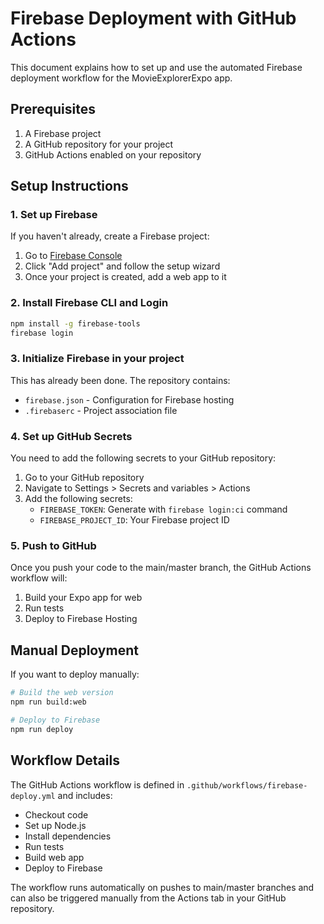 # Firebase Deployment with GitHub Actions

This document explains how to set up and use the automated Firebase deployment workflow for the MovieExplorerExpo app.

## Prerequisites

1. A Firebase project
2. A GitHub repository for your project
3. GitHub Actions enabled on your repository

## Setup Instructions

### 1. Set up Firebase

If you haven't already, create a Firebase project:

1. Go to [Firebase Console](https://console.firebase.google.com/)
2. Click "Add project" and follow the setup wizard
3. Once your project is created, add a web app to it

### 2. Install Firebase CLI and Login

```bash
npm install -g firebase-tools
firebase login
```

### 3. Initialize Firebase in your project

This has already been done. The repository contains:
- `firebase.json` - Configuration for Firebase hosting
- `.firebaserc` - Project association file

### 4. Set up GitHub Secrets

You need to add the following secrets to your GitHub repository:

1. Go to your GitHub repository
2. Navigate to Settings > Secrets and variables > Actions
3. Add the following secrets:
   - `FIREBASE_TOKEN`: Generate with `firebase login:ci` command
   - `FIREBASE_PROJECT_ID`: Your Firebase project ID

### 5. Push to GitHub

Once you push your code to the main/master branch, the GitHub Actions workflow will:
1. Build your Expo app for web
2. Run tests
3. Deploy to Firebase Hosting

## Manual Deployment

If you want to deploy manually:

```bash
# Build the web version
npm run build:web

# Deploy to Firebase
npm run deploy
```

## Workflow Details

The GitHub Actions workflow is defined in `.github/workflows/firebase-deploy.yml` and includes:

- Checkout code
- Set up Node.js
- Install dependencies
- Run tests
- Build web app
- Deploy to Firebase

The workflow runs automatically on pushes to main/master branches and can also be triggered manually from the Actions tab in your GitHub repository.
